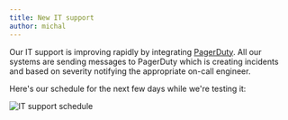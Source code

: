 ```yaml
---
title: New IT support
author: michal
---
```


Our IT support is improving rapidly by integrating [PagerDuty](http://pagerduty.com). All our systems are sending messages to PagerDuty which is creating incidents and based on severity notifying the appropriate on-call engineer.

Here's our schedule for the next few days while we're testing it:

![IT support schedule](https://www.dropbox.com/s/50yeuweo60wdeix/Screenshot%202014-05-23%2008.34.26.png)
